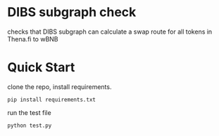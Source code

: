 # DIBS subgraph check

checks that DIBS subgraph can calculate a swap route for all tokens in Thena.fi to wBNB

# Quick Start

clone the repo, install requirements.

```
pip install requirements.txt
```

run the test file

```
python test.py
```

